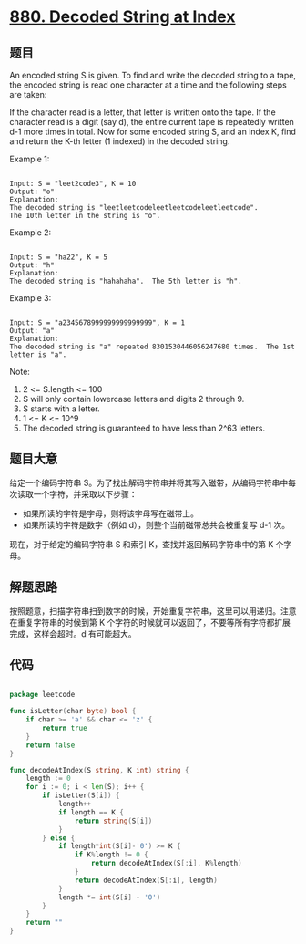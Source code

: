 # [880. Decoded String at Index](https://leetcode.com/problems/decoded-string-at-index/)

## 题目

An encoded string S is given.  To find and write the decoded string to a tape, the encoded string is read one character at a time and the following steps are taken:

If the character read is a letter, that letter is written onto the tape.
If the character read is a digit (say d), the entire current tape is repeatedly written d-1 more times in total.
Now for some encoded string S, and an index K, find and return the K-th letter (1 indexed) in the decoded string.

 

Example 1:

```

Input: S = "leet2code3", K = 10
Output: "o"
Explanation: 
The decoded string is "leetleetcodeleetleetcodeleetleetcode".
The 10th letter in the string is "o".

```

Example 2:

```

Input: S = "ha22", K = 5
Output: "h"
Explanation: 
The decoded string is "hahahaha".  The 5th letter is "h".

```

Example 3:

```

Input: S = "a2345678999999999999999", K = 1
Output: "a"
Explanation: 
The decoded string is "a" repeated 8301530446056247680 times.  The 1st letter is "a".

```

Note:

1. 2 <= S.length <= 100
2. S will only contain lowercase letters and digits 2 through 9.
3. S starts with a letter.
4. 1 <= K <= 10^9
5. The decoded string is guaranteed to have less than 2^63 letters.

## 题目大意

给定一个编码字符串 S。为了找出解码字符串并将其写入磁带，从编码字符串中每次读取一个字符，并采取以下步骤：  

- 如果所读的字符是字母，则将该字母写在磁带上。
- 如果所读的字符是数字（例如 d），则整个当前磁带总共会被重复写 d-1 次。   
  
现在，对于给定的编码字符串 S 和索引 K，查找并返回解码字符串中的第 K 个字母。


## 解题思路

按照题意，扫描字符串扫到数字的时候，开始重复字符串，这里可以用递归。注意在重复字符串的时候到第 K 个字符的时候就可以返回了，不要等所有字符都扩展完成，这样会超时。d 有可能超大。


## 代码

```go

package leetcode

func isLetter(char byte) bool {
	if char >= 'a' && char <= 'z' {
		return true
	}
	return false
}

func decodeAtIndex(S string, K int) string {
	length := 0
	for i := 0; i < len(S); i++ {
		if isLetter(S[i]) {
			length++
			if length == K {
				return string(S[i])
			}
		} else {
			if length*int(S[i]-'0') >= K {
				if K%length != 0 {
					return decodeAtIndex(S[:i], K%length)
				}
				return decodeAtIndex(S[:i], length)
			}
			length *= int(S[i] - '0')
		}
	}
	return ""
}

```